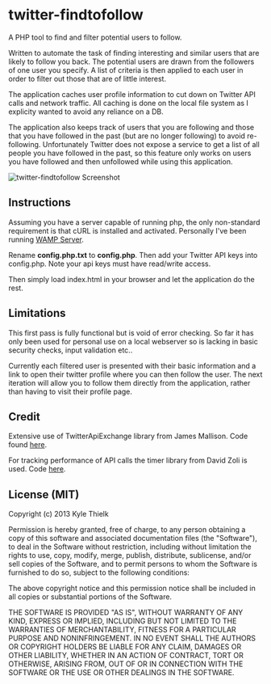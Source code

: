twitter-findtofollow
====================

A PHP tool to find and filter potential users to follow.

Written to automate the task of finding interesting and similar users that are likely to follow you back. The potential users are drawn from the followers of one user you specify. A list of criteria is then applied to each user in order to filter out those that are of little interest.

The application caches user profile information to cut down on Twitter API calls and network traffic. All caching is done on the local file system as I explicity wanted to avoid any reliance on a DB.

The application also keeps track of users that you are following and those that you have followed in the past (but are no longer following) to avoid re-following. Unfortunately Twitter does not expose a service to get a list of all people you have followed in the past, so this feature only works on users you have followed and then unfollowed while using this application.

![twitter-findtofollow Screenshot](https://github.com/kylethielk/twitter-findtofollow/blob/master/images/screenshot.png?raw=true)

Instructions
------------

Assuming you have a server capable of running php, the only non-standard requirement is that cURL is installed and activated. Personally I've been running [WAMP Server](http://www.wampserver.com/).

Rename **config.php.txt** to **config.php**. Then add your Twitter API keys into config.php. Note your api keys must have read/write access.

Then simply load index.html in your browser and let the application do the rest.

Limitations
-----------

This first pass is fully functional but is void of error checking. So far it has only been used for personal use on a local webserver so is lacking in basic security checks, input validation  etc..

Currently each filtered user is presented with their basic information and a link to open their twitter profile where you can then follow the user. The next iteration will allow you to follow them directly from the application, rather than having to visit their profile page.

Credit
------

Extensive use of TwitterApiExchange library from James Mallison. Code found [here](http://github.com/j7mbo/twitter-api-php).

For tracking performance of API calls the timer library from David Zoli is used. Code [here](https://github.com/davidzoli/php-timer-class).

License (MIT)
-------------

Copyright (c) 2013 Kyle Thielk

Permission is hereby granted, free of charge, to any person obtaining a copy
of this software and associated documentation files (the "Software"), to deal
in the Software without restriction, including without limitation the rights
to use, copy, modify, merge, publish, distribute, sublicense, and/or sell
copies of the Software, and to permit persons to whom the Software is
furnished to do so, subject to the following conditions:

The above copyright notice and this permission notice shall be included in
all copies or substantial portions of the Software.

THE SOFTWARE IS PROVIDED "AS IS", WITHOUT WARRANTY OF ANY KIND, EXPRESS OR
IMPLIED, INCLUDING BUT NOT LIMITED TO THE WARRANTIES OF MERCHANTABILITY,
FITNESS FOR A PARTICULAR PURPOSE AND NONINFRINGEMENT. IN NO EVENT SHALL THE
AUTHORS OR COPYRIGHT HOLDERS BE LIABLE FOR ANY CLAIM, DAMAGES OR OTHER
LIABILITY, WHETHER IN AN ACTION OF CONTRACT, TORT OR OTHERWISE, ARISING FROM,
OUT OF OR IN CONNECTION WITH THE SOFTWARE OR THE USE OR OTHER DEALINGS IN
THE SOFTWARE.

